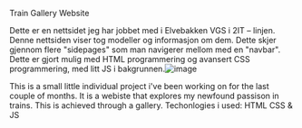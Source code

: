 Train Gallery Website

Dette er en nettsidet jeg har jobbet med i Elvebakken VGS i 2IT – linjen. Denne nettsiden viser tog modeller og informasjon om dem. Dette skjer gjennom flere "sidepages" som man navigerer mellom med en "navbar". Dette er gjort mulig med HTML programmering og avansert CSS programmering, med litt JS i bakgrunnen.![image](https://user-images.githubusercontent.com/117280176/211547661-f2762aaa-cdd6-4c6e-b9a1-1d4bdc65369d.png)


This is a small little individual project i've been working on for the last couple of months. 
It is a webiste that explores my newfound passison in trains. This is achieved through a gallery. 
Techonlogies i used:
HTML CSS & JS


